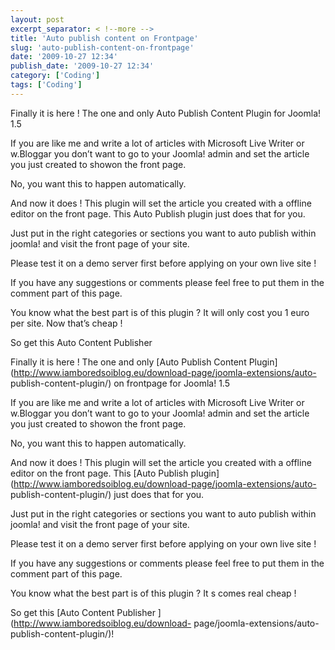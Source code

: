 ```yaml
---
layout: post
excerpt_separator: < !--more -->
title: 'Auto publish content on Frontpage'
slug: 'auto-publish-content-on-frontpage'
date: '2009-10-27 12:34'
publish_date: '2009-10-27 12:34'
category: ['Coding']
tags: ['Coding']
---
```

Finally it is here ! The one and only Auto Publish Content Plugin for Joomla!
1.5

If you are like me and write a lot of articles with Microsoft Live Writer or
w.Bloggar you don’t want to go to your Joomla! admin and set the article you
just created to showon the front page.

No, you want this to happen automatically.

And now it does ! This plugin will set the article you created with a offline
editor on the front page. This Auto Publish plugin just does that for you.

Just put in the right categories or sections you want to auto publish within
joomla! and visit the front page of your site.

Please test it on a demo server first before applying on your own live site !

If you have any suggestions or comments please feel free to put them in the
comment part of this page.

You know what the best part is of this plugin ? It will only cost you 1 euro
per site. Now that’s cheap !

So get this Auto Content Publisher

Finally it is here ! The one and only [Auto Publish Content
Plugin](http://www.iamboredsoiblog.eu/download-page/joomla-extensions/auto-
publish-content-plugin/) on frontpage for Joomla! 1.5  
  
If you are like me and write a lot of articles with Microsoft Live Writer or
w.Bloggar you don’t want to go to your Joomla! admin and set the article you
just created to showon the front page.  
  
No, you want this to happen automatically.  
  
And now it does ! This plugin will set the article you created with a offline
editor on the front page. This [Auto Publish
plugin](http://www.iamboredsoiblog.eu/download-page/joomla-extensions/auto-
publish-content-plugin/) just does that for you.  
  
Just put in the right categories or sections you want to auto publish within
joomla! and visit the front page of your site.  
  
Please test it on a demo server first before applying on your own live site !  
  
If you have any suggestions or comments please feel free to put them in the
comment part of this page.  
  
You know what the best part is of this plugin ? It s comes real cheap !  
  
So get this [Auto Content Publisher ](http://www.iamboredsoiblog.eu/download-
page/joomla-extensions/auto-publish-content-plugin/)!

